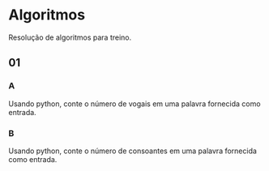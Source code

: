 # Algoritmos

Resolução de algoritmos para treino.

## 01

### A

Usando python, conte o número de vogais em uma palavra fornecida como entrada.

### B

Usando python, conte o número de consoantes em uma palavra fornecida como entrada.
